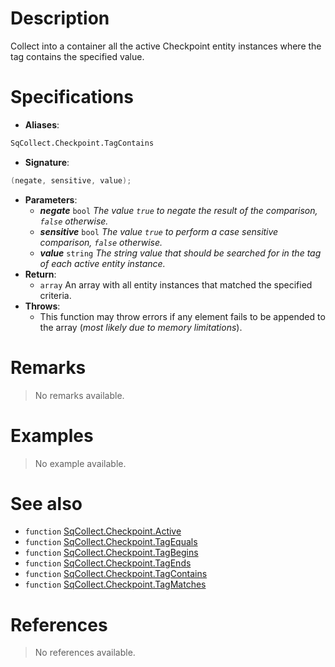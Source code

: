 # Description

Collect into a container all the active Checkpoint entity instances where the tag contains the specified value.

# Specifications

* **Aliases**:
```D
SqCollect.Checkpoint.TagContains
```
* **Signature**:
```D
(negate, sensitive, value);
```
* **Parameters**:
	* **_negate_** `bool` *The value `true` to negate the result of the comparison, `false` otherwise.*
	* **_sensitive_** `bool` *The value `true` to perform a case sensitive comparison, `false` otherwise.*
	* **_value_** `string` *The string value that should be searched for in the tag of each active entity instance.*
* **Return**:
	* `array` An array with all entity instances that matched the specified criteria.
* **Throws**:
	* This function may throw errors if any element fails to be appended to the array (*most likely due to memory limitations*).

# Remarks

> No remarks available.

# Examples

> No example available.

# See also

* `function` [SqCollect.Checkpoint.Active](Function.SqCollect.Checkpoint.Active)
* `function` [SqCollect.Checkpoint.TagEquals](Function.SqCollect.Checkpoint.TagEquals)
* `function` [SqCollect.Checkpoint.TagBegins](Function.SqCollect.Checkpoint.TagBegins)
* `function` [SqCollect.Checkpoint.TagEnds](Function.SqCollect.Checkpoint.TagEnds)
* `function` [SqCollect.Checkpoint.TagContains](Function.SqCollect.Checkpoint.TagContains)
* `function` [SqCollect.Checkpoint.TagMatches](Function.SqCollect.Checkpoint.TagMatches)

# References

> No references available.
